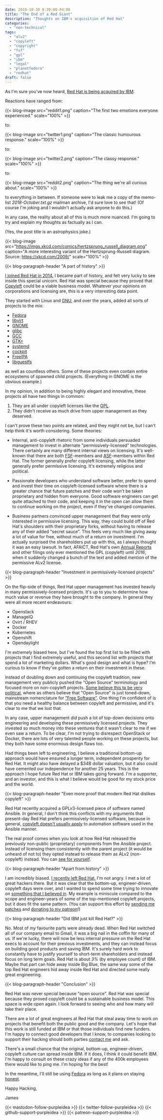 ```yaml
---
date: 2018-10-30 8:39:00-04:00
title: "The End of a Red Giant"
description: "Thoughts on IBM's acquisition of Red Hat"
categories:
  - "non-technical"
tags:
  - "alv2"
  - "copyleft"
  - "copyright"
  - "fsf"
  - "gpl"
  - "ibm"
  - "legal"
  - "planetfedora"
  - "redhat"
draft: false
---
```


As I'm sure you've now heard, [Red Hat is being acquired by IBM](https://www.redhat.com/en/about/press-releases/ibm-acquire-red-hat-completely-changing-cloud-landscape-and-becoming-world’s-1-hybrid-cloud-provider).

Reactions have ranged from:

{{< blog-image src="reddit1.png" caption="The first two emotions everyone experienced." scale="100%" >}}

to:

{{< blog-image src="twitter1.png" caption="The classic humourous response." scale="100%" >}}

to:

{{< blog-image src="twitter2.png" caption="The classy response." scale="100%" >}}

to:

{{< blog-image src="reddit2.png" caption="The thing we're all curious about." scale="100%" >}}

to everything in between. If someone were to leak me a copy of the memo-list
_2018-October.txt.gz_ mailman archive, I'd sure love to see that! (Of course I'm
joking and I wouldn't actually ask anyone to do this.)

In any case, the reality about all of this is much more nuanced. I'm going to
try and explain my thoughts as factually as I can.

(Yes, the post title is an astrophysics joke.)

{{< blog-image src="https://imgs.xkcd.com/comics/hertzsprung_russell_diagram.png" caption="A more interesting variant of the Hertzsprung-Russell diagram. Source: https://xkcd.com/2009/" scale="100%" >}}

{{< blog-paragraph-header "A part of history" >}}

[I joined Red Hat in 2014.](/blog/2014/04/02/working-at-redhat/) I became part
of history, and felt very lucky to see inside this special unicorn. Red Hat was
special because they proved that [Copyleft](https://www.gnu.org/licenses/copyleft.en.html)
could be a viable business model. Whatever your opinions on corporations and
licensing are, this is a very interesting data point.

They started with Linux and [GNU](https://www.gnu.org/), and over the years,
added all sorts of projects to the mix:

* [Fedora](https://fedoraproject.org/)
* [libvirt](https://libvirt.org/)
* [GNOME](https://www.gnome.org/)
* [glibc](https://www.gnu.org/software/libc/)
* [GCC](https://www.gnu.org/software/gcc/)
* [GTK+](https://www.gtk.org/)
* [systemd](https://www.freedesktop.org/wiki/Software/systemd/)
* [cockpit](https://cockpit-project.org/)
* [FreeIPA](https://www.freeipa.org/)
* [libguestfs](http://libguestfs.org/)

as well as countless others. Some of these projects even contain entire
ecosystems of spawned child projects. (Everything in GNOME is the obvious
example.)

In my opinion, in addition to being highly elegant and innovative, these
projects all have two things in common:

1. They are all under copyleft licenses like the [GPL](https://en.wikipedia.org/wiki/GNU_General_Public_License).
2. They didn't receive as much drive from upper management as they deserved.

I can't prove these two points are related, and they might not be, but I can't
help think it's worth considering. Some theories:

* Internal, anti-copyleft rhetoric from some individuals persuaded management to
invest in alternate "permissively-licensed" technologies. There certainly are
many different internal views on licensing. It's well-known that there are both
[FSF](https://www.fsf.org/)-members and [ASF](https://www.apache.org/)-members
within Red Hat. The former generally prefer copyleft licensing, while the latter
generally prefer permissive licensing. It's extremely religious and political.

* Passionate developers who understand software better, prefer to spend and
invest their time on copyleft-licensed software where there is a greater chance
that future patches and their code won't be taken proprietary and hidden from
everyone. Good software engineers can get quite attached to their code, and
keeping it in the open can allow them to continue working on the project, even
if they've changed companies.

* Business partners convinced upper management that they were only interested in
permissive licensing. This way, they could build off of Red Hat's shoulders with
their proprietary forks, without having to release any of their added "secret
sauce". This feels very much like giving away a lot of value for free, without
much of a return on investment. I'm actually surprised the shareholders put up
with this, as I always thought it was an easy lawsuit. In fact, AFAICT, Red
Hat's own [Annual Reports](https://investors.redhat.com/financial-information/sec-filings)
and other filings only ever mentioned the GPL (copyleft) until _2016_, when it
suddenly changed a bunch of the text and added mention of the permissive ALv2
license.

{{< blog-paragraph-header "Investment in permissively-licensed projects" >}}

On the flip-side of things, Red Hat upper management has invested heavily in
many permissively-licensed projects. It's up to you to determine how much value
or revenue they have brought to the company. In general they were all more
recent endeavours:

* Openstack
* ManageIQ
* Ovirt / RHEV
* Docker
* Kubernetes
* Openshift
* Opendaylight

I'm extremely biased here, but I've found the top first list to be filled with
projects that I find extremely useful, and this second list with projects that
spend a lot of marketing dollars. What's good design and what is hype? I'm
curious to know if they've gotten a return on their investment in these.

Instead of doubling down and continuing the copyleft tradition, new management
very publicly pushed the "Open Source" terminology and focused more on
non-copyleft projects. [Some believe this to be very political](https://www.gnu.org/philosophy/open-source-misses-the-point.en.html),
where as others believe that "Open Source" is just toned-down, mainstream
nomenclature for ["Free Software"](https://www.gnu.org/philosophy/free-sw.html).
One thing I'm confident of is that you need a healthy balance between copyleft
and permissive, and it's clear to me that we lost that.

In any case, upper management *did* push a lot of top-down decisions onto
engineering and developing these permissively licensed projects. They invested
so much money into these ventures that it wasn't clear to me if we even saw a
return. To be clear, I'm not trying to disrespect OpenStack or Docker, there are
lots of very talented people working on these projects, but they both have some
enormous design flaws too.

Had things been left to engineering, I believe a traditional bottom-up approach
would have ensured a longer term, independent prosperity for Red Hat. It might
also have delayed a $34B dollar valuation, but it also could have cemented our
independence for another 25 years. This is the approach I hope future Red Hat or
IBM takes going forward. I'm a supporter, and an investor, and this is what I
believe would be good for my stock price and the world.

{{< blog-paragraph-header "Even more proof that modern Red Hat dislikes copyleft" >}}

Red Hat recently acquired a GPLv3-licensed piece of software named Ansible. In
general, I don't think this conflicts with my arguments that present-day Red Hat
prefers permissively-licensed software, because in general,
[copyleft doesn't usually apply](/blog/2017/10/17/copyleft-is-dead-long-live-copyleft/)
to automation software used in the Ansible manner.

The real proof comes when you look at how Red Hat released the previously
non-public (proprietary) components from the Ansible project. Instead of
licensing them consistently with the parent project (it would be unheard of not
to) they opted instead to release them as ALv2 (non-copyleft) instead. You can
[see for yourself](https://github.com/ansible/).

{{< blog-paragraph-header "Apart from history" >}}

I am incredibly biased.
[I recently left Red Hat.](/blog/2018/04/04/leaving-redhat/)
I'm not angry. I met a lot of great hackers there. But it was clear that the
bottom-up, engineer-driven, copyleft days were over, and I wanted to spend some
time trying to innovate on [something that I believed in](https://github.com/purpleidea/mgmt/).
My example is miniscule compared to the scope and engineer-years of some of the
top-mentioned copyleft projects, but it does fit the same pattern. (You can
support this effort by [sending me patches](https://github.com/purpleidea/mgmt/)
and [donating to my patreon](https://www.patreon.com/purpleidea)!)

{{< blog-paragraph-header "Did IBM just kill Red Hat?" >}}

No. Most of *my* favourite parts were already dead. When Red Hat switched all of
our company email to Gmail, it was a big nail in the coffin for many of us. If
we're lucky, there will now be less internal pressure on the Red Hat execs to
account for their previous investments, and they can instead focus on building
good products and saving IBM. It's surely hard work to constantly have to
justify yourself to short-term shareholders and instead focus on long term
goals. Red Hat is about _3%_ (by employee count) of IBM. Maybe that part can
hide away inside Big Blue, the same way some of the top Red Hat engineers hid
away inside Red Hat and directed some really great engineering.

{{< blog-paragraph-header "Conclusion" >}}

Red Hat was never special because "open source". Red Hat was special because
they proved copyleft could be a sustainable business model. This space is wide
open again. I look forward to seeing who and how many will take their place.

There are a lot of great engineers at Red Hat that steal away time to work on
projects that benefit both the public good and the company. Let's hope that this
work is still funded at IBM or that those individuals find new funders. I'm
happy to connect good developers that I know, to companies looking to support
their hacking should both parties [contact me](/contact/) and ask.

There's a small chance that the original, bottom-up, engineer-driven, copyleft
culture can spread inside IBM. If it does, I think it could benefit IBM. I'm
happy to consult on these crazy ideas if any of the 400k employees there would
like to ping me. I'm hoping for the best!

In the meantime, I'll still be using [Fedora](https://getfedora.org/) as long as
it plans on staying [honest](https://reproducible-builds.org/).

Happy Hacking,

James

{{< mastodon-follow-purpleidea >}}
{{< twitter-follow-purpleidea >}}
{{< github-support-purpleidea >}}
{{< patreon-support-purpleidea >}}
